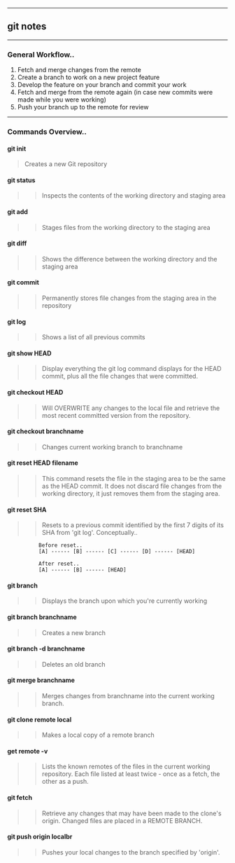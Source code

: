 ***
## git notes
***
### General Workflow..

1. Fetch and merge changes from the remote
2. Create a branch to work on a new project feature
3. Develop the feature on your branch and commit your work
4. Fetch and merge from the remote again (in case new commits were made while you were working)
5. Push your branch up to the remote for review
***
### Commands Overview..

#### git init
> Creates a new Git repository

#### git status
>>Inspects the contents of the working directory and staging area

#### git add
>>Stages files from the working directory to the staging area

#### git diff
>>Shows the difference between the working directory and the staging area

#### git commit
>>Permanently stores file changes from the staging area in the repository

#### git log
>>Shows a list of all previous commits

#### git show HEAD
>>Display everything the git log command displays for the HEAD commit, plus all the file changes that were committed.

#### git checkout HEAD
>>Will OVERWRITE any changes to the local file and retrieve the most recent committed version from the repository.

#### git checkout branchname
>>Changes current working branch to branchname

#### git reset HEAD filename
>>This command resets the file in the staging area to be the same as the HEAD commit. It does not discard file changes from the working directory, it just removes them from the staging area.

#### git reset SHA
>>Resets to a previous commit identified by the first 7 digits of its SHA from 'git log'. Conceptually..

              Before reset..
              [A] ------ [B] ------ [C] ------ [D] ------ [HEAD]
              
              After reset..
              [A] ------ [B] ------ [HEAD]

#### git branch
>>Displays the branch upon which you're currently working

#### git branch branchname
>>Creates a new branch

#### git branch -d branchname
>>Deletes an old branch

#### git merge branchname
>>Merges changes from branchname into the current working branch.

#### git clone remote local
>>Makes a local copy of a remote branch

#### get remote -v
>>Lists the known remotes of the files in the current working repository. Each file listed at least twice - once as a fetch, the other as a push.

#### git fetch
>>Retrieve any changes that may have been made to the clone's origin. Changed files are placed in a REMOTE BRANCH.

#### git push origin localbr
>>Pushes your local changes to the branch specified by 'origin'.
